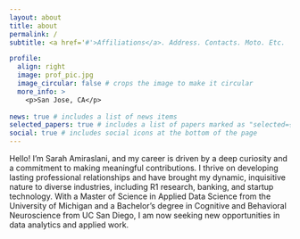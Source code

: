 ```yaml
---
layout: about
title: about
permalink: /
subtitle: <a href='#'>Affiliations</a>. Address. Contacts. Moto. Etc.

profile:
  align: right
  image: prof_pic.jpg
  image_circular: false # crops the image to make it circular
  more_info: >
    <p>San Jose, CA</p>
    
news: true # includes a list of news items
selected_papers: true # includes a list of papers marked as "selected={true}"
social: true # includes social icons at the bottom of the page
---
```

Hello! I’m Sarah Amiraslani, and my career is driven by a deep curiosity and a commitment to making meaningful contributions. I thrive on developing lasting professional relationships and have brought my dynamic, inquisitive nature to diverse industries, including R1 research, banking, and startup technology. With a Master of Science in Applied Data Science from the University of Michigan and a Bachelor’s degree in Cognitive and Behavioral Neuroscience from UC San Diego, I am now seeking new opportunities in data analytics and applied work.

